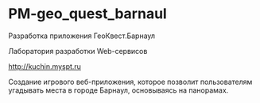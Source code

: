 # PM-geo_quest_barnaul

Разработка приложения ГеоКвест.Барнаул

Лаборатория разработки Web-сервисов

http://kuchin.myspt.ru

Создание игрового веб-приложения, которое позволит пользователям угадывать места в городе Барнаул, основываясь на панорамах.
